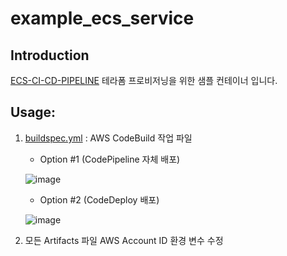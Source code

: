 # example_ecs_service
## Introduction

[ECS-CI-CD-PIPELINE](https://github.com/cshift/ecs-ci-cd-pipeline) 테라폼 프로비저닝을 위한 샘플 컨테이너 입니다.

## Usage:

1. [buildspec.yml](https://github.com/cshift/example_ecs_service/blob/main/buildspec.yml) : AWS CodeBuild 작업 파일

   * Option #1 (CodePipeline 자체 배포) 

   ![image](https://user-images.githubusercontent.com/77256060/147802682-5fb428a3-1bb5-4c74-bb6c-50f5a4417d5f.png)

   * Option #2 (CodeDeploy 배포)

   ![image](https://user-images.githubusercontent.com/77256060/147802860-5d709ed4-89ed-4364-9cb6-4c56e907eae3.png)

2. 모든 Artifacts 파일 AWS Account ID 환경 변수 수정
